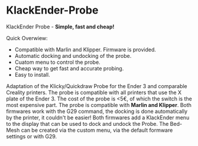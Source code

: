 # KlackEnder-Probe

KlackEnder Probe - **Simple, fast and cheap!**

Quick Overwiew:
- Compatible with Marlin and Klipper. Firmware is provided.
- Automatic docking and undocking of the probe.
- Cuatom menu to control the probe.
- Cheap way to get fast and accurate probing.
- Easy to install.

Adaptation of the Klicky/Quickdraw Probe for the Ender 3 and comparable Creality printers. The probe is compatible with all printers that use the X plate of the Ender 3. The cost of the probe is <5€, of which the switch is the most expensive part.
The probe is compatible with **Marlin and Klipper**. Both firmwares work with the G29 command, the docking is done automatically by the printer, it couldn't be easier! Both firmwares add a KlackEnder menu to the display that can be used to dock and undock the Probe. The Bed-Mesh can be created via the custom menu, via the default formware settings or with G29.

